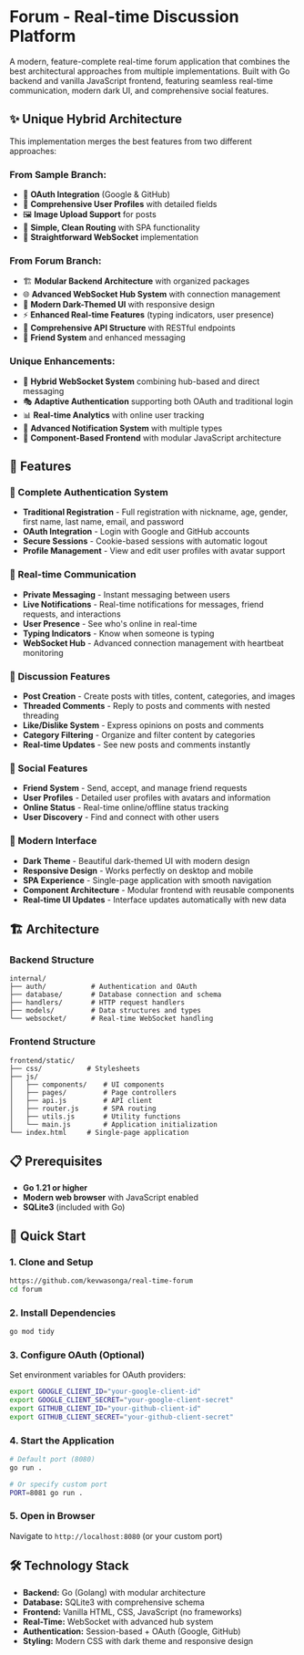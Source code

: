 # Forum - Real-time Discussion Platform

A modern, feature-complete real-time forum application that combines the best architectural approaches from multiple implementations. Built with Go backend and vanilla JavaScript frontend, featuring seamless real-time communication, modern dark UI, and comprehensive social features.

## ✨ Unique Hybrid Architecture

This implementation merges the best features from two different approaches:

### **From Sample Branch:**
- 🔐 **OAuth Integration** (Google & GitHub)
- 📝 **Comprehensive User Profiles** with detailed fields
- 🖼️ **Image Upload Support** for posts
- 🎯 **Simple, Clean Routing** with SPA functionality
- 📱 **Straightforward WebSocket** implementation

### **From Forum Branch:**
- 🏗️ **Modular Backend Architecture** with organized packages
- 🌐 **Advanced WebSocket Hub System** with connection management
- 🎨 **Modern Dark-Themed UI** with responsive design
- ⚡ **Enhanced Real-time Features** (typing indicators, user presence)
- 🔄 **Comprehensive API Structure** with RESTful endpoints
- 👥 **Friend System** and enhanced messaging

### **Unique Enhancements:**
- 🚀 **Hybrid WebSocket System** combining hub-based and direct messaging
- 🎭 **Adaptive Authentication** supporting both OAuth and traditional login
- 📊 **Real-time Analytics** with online user tracking
- 🔔 **Advanced Notification System** with multiple types
- 🎪 **Component-Based Frontend** with modular JavaScript architecture

## 🚀 Features

### 🔐 Complete Authentication System
- **Traditional Registration** - Full registration with nickname, age, gender, first name, last name, email, and password
- **OAuth Integration** - Login with Google and GitHub accounts
- **Secure Sessions** - Cookie-based sessions with automatic logout
- **Profile Management** - View and edit user profiles with avatar support

### 💬 Real-time Communication
- **Private Messaging** - Instant messaging between users
- **Live Notifications** - Real-time notifications for messages, friend requests, and interactions
- **User Presence** - See who's online in real-time
- **Typing Indicators** - Know when someone is typing
- **WebSocket Hub** - Advanced connection management with heartbeat monitoring

### 📝 Discussion Features
- **Post Creation** - Create posts with titles, content, categories, and images
- **Threaded Comments** - Reply to posts and comments with nested threading
- **Like/Dislike System** - Express opinions on posts and comments
- **Category Filtering** - Organize and filter content by categories
- **Real-time Updates** - See new posts and comments instantly

### 👥 Social Features
- **Friend System** - Send, accept, and manage friend requests
- **User Profiles** - Detailed user profiles with avatars and information
- **Online Status** - Real-time online/offline status tracking
- **User Discovery** - Find and connect with other users

### 🎨 Modern Interface
- **Dark Theme** - Beautiful dark-themed UI with modern design
- **Responsive Design** - Works perfectly on desktop and mobile
- **SPA Experience** - Single-page application with smooth navigation
- **Component Architecture** - Modular frontend with reusable components
- **Real-time UI Updates** - Interface updates automatically with new data

## 🏗️ Architecture

### Backend Structure
```
internal/
├── auth/           # Authentication and OAuth
├── database/       # Database connection and schema
├── handlers/       # HTTP request handlers
├── models/         # Data structures and types
└── websocket/      # Real-time WebSocket handling
```

### Frontend Structure
```
frontend/static/
├── css/           # Stylesheets
├── js/
│   ├── components/    # UI components
│   ├── pages/         # Page controllers
│   ├── api.js         # API client
│   ├── router.js      # SPA routing
│   ├── utils.js       # Utility functions
│   └── main.js        # Application initialization
└── index.html     # Single-page application
```

## 📋 Prerequisites

- **Go 1.21 or higher**
- **Modern web browser** with JavaScript enabled
- **SQLite3** (included with Go)

## 🚀 Quick Start

### 1. Clone and Setup
```bash
https://github.com/kevwasonga/real-time-forum
cd forum
```

### 2. Install Dependencies
```bash
go mod tidy
```

### 3. Configure OAuth (Optional)
Set environment variables for OAuth providers:
```bash
export GOOGLE_CLIENT_ID="your-google-client-id"
export GOOGLE_CLIENT_SECRET="your-google-client-secret"
export GITHUB_CLIENT_ID="your-github-client-id"
export GITHUB_CLIENT_SECRET="your-github-client-secret"
```

### 4. Start the Application
```bash
# Default port (8080)
go run .

# Or specify custom port
PORT=8081 go run .
```

### 5. Open in Browser
Navigate to `http://localhost:8080` (or your custom port)

## 🛠️ Technology Stack

- **Backend:** Go (Golang) with modular architecture
- **Database:** SQLite3 with comprehensive schema
- **Frontend:** Vanilla HTML, CSS, JavaScript (no frameworks)
- **Real-Time:** WebSocket with advanced hub system
- **Authentication:** Session-based + OAuth (Google, GitHub)
- **Styling:** Modern CSS with dark theme and responsive design
